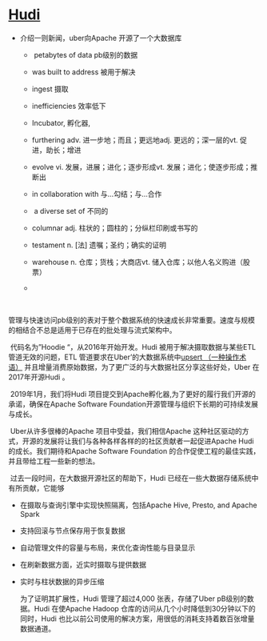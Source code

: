 # [Hudi](https://eng.uber.com/apache-hudi/)

- 介绍一则新闻，uber向Apache 开源了一个大数据库

  -  petabytes of data   pb级别的数据

  - was built to address  被用于解决

  - ingest   摄取

  - inefficiencies  效率低下

  - Incubator,  孵化器,

  - furthering       adv. 进一步地；而且；更远地adj. 更远的；深一层的vt. 促进，助长；增进

  - evolve   vi. 发展，进展；进化；逐步形成vt. 发展；进化；使逐步形成；推断出

  - in collaboration with   与…勾结；与…合作

  -  a diverse set of   不同的

  - columnar  adj. 柱状的；圆柱的；分纵栏印刷或书写的

  - testament  n. [法] 遗嘱；圣约；确实的证明

  - warehouse   n. 仓库；货栈；大商店vt. 储入仓库；以他人名义购进（股票）

  - 

    ​	



​	管理与快速访问pb级别的表对于整个数据系统的快速成长非常重要。速度与规模的相结合不总是适用于已存在的批处理与流式架构中。

​	代码名为”Hoodie “，从2016年开始开发。Hudi  被用于解决摄取数据与某些ETL  管道无效的问题，ETL  管道要求在Uber’的大数据系统中[upsert （一种操作术语）](https://blog.csdn.net/abfunnyboy/article/details/52002123) 并且增量消费原始数据，为了更广泛的与大数据社区分享这些好处，Uber  在2017年开源Hudi  。

​	2019年1月，我们将Hudi  项目提交到Apache孵化器,为了更好的履行我们开源的承诺，确保在Apache Software Foundation开源管理与组织下长期的可持续发展与成长。

​	Uber从许多很棒的Apache 项目中受益，我们相信Apache 这种社区驱动的方式，开源的发展将让我们与各种各样各样的的社区贡献者一起促进Apache Hudi 的成长。我们期待和Apache Software Foundation 的合作促使工程的最佳实践，并且带给工程一些新的想法。

​	过去一段时间，在大数据开源社区的帮助下，Hudi  已经在一些大数据存储系统中有所贡献，它能够

- 在摄取与查询引擎中实现快照隔离，包括Apache Hive, Presto, and Apache Spark 

- 支持回滚与节点保存用于恢复数据

- 自动管理文件的容量与布局，来优化查询性能与目录显示

- 在刷新数据方面，近实时摄取与提供数据

- 实时与柱状数据的异步压缩

  为了证明其扩展性，Hudi  管理了超过4,000  张表，存储了Uber pB级别的数据。Hudi  在使Apache Hadoop 仓库的访问从几个小时降低到30分钟以下的同时，Hudi  也比以前公司使用的解决方案，用很低的消耗支持着数百张增量数据通道。

  ​	
